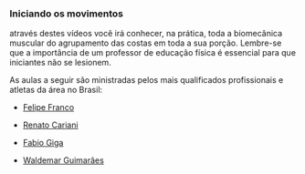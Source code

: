 ### Iniciando os movimentos

através destes vídeos você irá conhecer, na prática, toda a biomecânica muscular do agrupamento das costas em toda a sua porção. Lembre-se que a importância de um professor de educação física é essencial para que iniciantes não se lesionem.

As aulas a seguir são ministradas pelos mais qualificados profissionais e atletas da área no Brasil:

- [Felipe Franco](https://www.youtube.com/watch?v=QivTURrzDqw)

- [Renato Cariani](https://www.youtube.com/watch?v=szjTZHFVWzo)

- [Fabio Giga](https://www.youtube.com/watch?v=JVc4FbplT5Y)

- [Waldemar Guimarães](https://www.youtube.com/watch?v=M_evvJoMj6s)

  